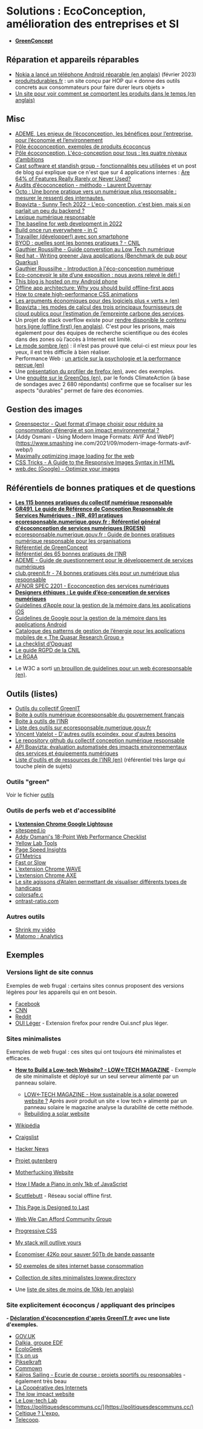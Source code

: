 # Solutions : EcoConception, amélioration des entreprises et SI

- **[GreenConcept](http://www.greenconcept-innovation.fr/wp-content/uploads/2020/02/greenconcept_21022020.pdf)**

## Réparation et appareils réparables 

- [Nokia a lancé un téléphone Android réparable (en anglais)](https://www.theguardian.com/technology/2023/feb/25/nokia-launches-diy-repairable-budget-android-phone) (février 2023)
- [produitsdurables.fr](https://www.produitsdurables.fr/) : un site conçu par HOP qui « donne des outils concrets aux consommateurs pour faire durer leurs objets »
- [Un site pour voir comment se comportent les produits dans le temps (en anglais)](https://www.looria.com/reviews)


## Misc

- [ADEME, Les enjeux de l’écoconception, les bénéfices pour l’entreprise, pour l’économie et l’environnement](https://www.ademe.fr/entreprises-monde-agricole/organiser-demarche-environnementale/dossier/ecoconcevoir-produits/enjeux-lecoconception-benefices-lentreprise-leconomie-lenvironnement)
- [Pôle écoconception, exemples de produits écoconçus](https://www.eco-conception.fr/static/exemple-de-produit-eco-concu.html)
- [Pôle écoconception, L'éco-conception pour tous : les quatre niveaux d’ambitions](https://www.eco-conception.fr/static/leco-conception-pour-tous.html)
- [Cast software et standish group - fonctionnalités peu utilisées](https://www.standishgroup.com/sample_research_files/Exceeding%20Value_Layout.pdf) et un post de blog qui explique que ce n'est que sur 4 applications internes : [Are 64% of Features Really Rarely or Never Used?](https://www.mountaingoatsoftware.com/blog/are-64-of-features-really-rarely-or-never-used/comments)
- [Audits d’écoconception - méthodo - Laurent Duvernay](https://ldevernay.github.io/green/2020/05/19/methodo.html)
- [Octo :  Une bonne pratique vers un numérique plus responsable : mesurer le ressenti des internautes.](https://blog.octo.com/une-bonne-pratique-vers-un-numerique-plus-responsable-mesurer-le-ressenti-des-internautes/)
- [Boavizta - Sunny Tech 2022 - L'eco-conception, c'est bien, mais si on parlait un peu du backend ? ](https://www.youtube.com/watch?v=k39JWYVx_cI)
- [Lexique numérique responsable](https://club.greenit.fr/doc/2018-05-ClubGreenIT-lexique-numerique_responsable-v1.8.3.pdf)
- [The baseline for web development in 2022](https://engineering.linecorp.com/en/blog/the-baseline-for-web-development-in-2022/)
- [Build once run everywhere - in C](https://justine.lol/cosmopolitan/index.html)
- [Travailler (développer!) avec son smartphone](https://medium.com/@l4em/il-y-a-un-ordinateur-dans-votre-poche-4fcc0146ff11)
- [BYOD : quelles sont les bonnes pratiques ? - CNIL](https://www.cnil.fr/fr/byod-quelles-sont-les-bonnes-pratiques)
- [Gauthier Roussilhe - Guide converstion au Low Tech numérique](http://gauthierroussilhe.com/fr/posts/convert-low-tech)
- [Red hat - Writing greener Java applications (Benchmark de pub pour Quarkus)](https://www.redhat.com/rhdc/managed-files/mi-greener-java-applications-detail-f32147pr-202211-en.pdf)
- [Gauthier Roussilhe - Introduction à l'éco-conception numérique](https://gauthierroussilhe.com/book/ademe/INTROECNUM.html)
- [Eco-concevoir le site d’une exposition : nous avons relevé le défi !](https://www.greenit.fr/2023/01/10/eco-concevoir-le-site-dune-exposition-nous-avons-releve-le-defi/)
- [This blog is hosted on my Android phone](https://androidblog.a.pinggy.io/)
- [Offline app architecture: Why you should build offline-first apps](https://www.techaheadcorp.com/blog/offline-app-architecture/)
- [How to create high-performance CSS animations](https://web.dev/animations-guide/)
- [Les arguments économiques pour des logiciels plus « verts » (en)](https://stateof.greensoftware.foundation/insights/green-software-business-case/)
- [Boavizta : les modes de calcul des trois principaux fournisseurs de cloud publics pour l’estimation de l’empreinte carbone des services](https://boavizta.org/blog/calculettes-carbone-clouds-providers).
- Un projet de stack overflow existe pour [rendre disponible le contenu hors ligne (offline first) (en anglais)](https://stackoverflow.blog/2022/10/20/introducing-the-overflow-offline-project/). C'est pour les prisons, mais également pour des équipes de recherche scientifique ou des écoles dans des zones où l’accès à Internet est limité.
- [Le mode sombre (en)](https://www.nngroup.com/articles/dark-mode-users-issues/) : il n’est pas prouvé que celui-ci est mieux pour les yeux, il est très difficile à bien réaliser.
- Performance Web : [un article sur la psychologie et la performance perçue (en)](https://www.speedcurve.com/blog/psychology-site-speed/)
- Une [présentation du profiler de firefox (en)](https://fosdem.org/2024/schedule/event/fosdem-2024-2716-firefox-power-profiling-a-powerful-visualization-of-web-sustainability/), avec des exemples.
- Une [enquête sur le GreenOps (en)](https://climateaction.tech/blog/sustainability-kpi-greenops-survey-results/), par le fonds ClimateAction (à base de sondages avec 2 680 répondants) confirme que se focaliser sur les aspects "durables" permet de faire des économies.


## Gestion des images

- [Greenspector - Quel format d’image choisir pour réduire sa consommation d’énergie et son impact environnemental ?](https://greenspector.com/fr/quel-format-dimage-choisir-pour-reduire-sa-consommation-denergie-et-son-impact-environnemental/)
- [Addy Osmani - Using Modern Image Formats: AVIF And WebP](https://www.smashing
ine.com/2021/09/modern-image-formats-avif-webp/)
- [Maximally optimizing image loading for the web](https://www.industrialempathy.com/posts/image-optimizations/)
- [CSS Tricks - A Guide to the Responsive Images Syntax in HTML](https://css-tricks.com/a-guide-to-the-responsive-images-syntax-in-html/)
- [web.dec (Google) - Optimize your images](https://web.dev/fast/#optimize-your-images)


## Référentiels de bonnes pratiques et de questions

- **[Les 115 bonnes pratiques du collectif numérique responsable](https://collectif.greenit.fr/ecoconception-web/)**
- **[GR491, Le guide de Référence de Conception Responsable de Services Numériques - INR, 491 pratiques](https://gr491.isit-europe.org)**
- **[ecoresponsable.numerique.gouv.fr : Référentiel général d'écoconception de services numériques (RGESN)](https://ecoresponsable.numerique.gouv.fr/publications/referentiel-general-ecoconception/)**
- [ecoresponsable.numerique.gouv.fr : Guide de bonnes pratiques numérique responsable pour les organisations](https://ecoresponsable.numerique.gouv.fr/publications/bonnes-pratiques/)
- [Référentiel de GreenConcept](http://www.greenconcept-innovation.fr/wp-content/uploads/2020/02/greenconcept_21022020.pdf)
- [Référentiel des 65 bonnes pratiques de l’INR](https://institutnr.org/wp-content/uploads/2020/06/2020-v3-65-bonnes-pratiques-greenit.pdf)
- [ADEME - Guide de questionnement pour le développement de services numériques](https://librairie.ademe.fr/dechets-economie-circulaire/4739-guide-de-questionnement-pour-le-developpement-de-services-numeriques.html)
- [club.greenit.fr - 74 bonnes pratiques clés pour un numérique plus responsable](https://club.greenit.fr/doc/2022-06-GREENIT-Referentiel_maturite-v3.pdf)
- [AFNOR SPEC 2201 - Ecoconception des services numériques](https://www.boutique.afnor.org/fr-fr/norme/afnor-spec-2201/ecoconception-des-services-numeriques/fa203506/323315)
- **[Designers éthiques : Le guide d’éco-conception de services numériques](https://eco-conception.designersethiques.org/guide/)**
- [Guidelines d’Apple pour la gestion de la mémoire dans les applications iOS](https://developer.apple.com/library/archive/documentation/Performance/Conceptual/EnergyGuide-iOS/index.html)
- [Guidelines de Google pour la gestion de la mémoire dans les applications Android](https://developer.android.com/training/connectivity)
- [Catalogue des patterns de gestion de l’énergie pour les applications mobiles de « The Quasar Research Group »](https://tqrg.github.io/energy-patterns/#/)
- [La checklist d’Opquast](https://checklists.opquast.com/fr/assurance-qualite-web/)
- [Le guide RGPD de la CNIL](https://lincnil.github.io/Guide-RGPD-du-developpeur/)
- [Le RGAA](https://www.numerique.gouv.fr/publications/rgaa-accessibilite/)
* Le W3C a sorti [un brouillon de guidelines pour un web écoresponsable (en)](https://w3c.github.io/sustyweb/glance.html#abstract).

## Outils (listes)

- [Outils du collectif GreenIT](https://collectif.greenit.fr/outils.html)
- [Boite à outils numérique écoresponsable du gouvernement français](https://ecoresponsable.numerique.gouv.fr/publications/boite-outils/)
- [Boite à outils de l’INR](https://institutnr.org/outils-ecoconception-accessibilite)
- [Liste des outils sur ecoresponsable.numerique.gouv.fr](https://ecoresponsable.numerique.gouv.fr/publications/boite-outils/)
- [Vincent Vatelot - D'autres outils ecoindex, pour d'autres besoins](https://www.linkedin.com/pulse/dautres-outils-ecoindex-pour-besoins-vincent-vatelot/?originalSubdomain=fr)
- [Le repository github du collectif conception numérique responsable](https://github.com/orgs/cnumr/repositories?type=all)
- [API Boavizta: évaluation automatisée des impacts environnementaux des services et équipements numériques](https://boavizta.org/blog/boavizta-api-automated-evaluation-of-ict-impacts-on-the-environment)
- [Liste d'outils et de ressources de l'INR (en)](https://sustainableit-tools.isit-europe.org/) (référentiel très large qui touche plein de sujets)

### Outils "green"

Voir le fichier [outils](./outils.md)

### Outils de perfs web et d'accessiblité
- **[L’extension Chrome Google Lightouse](https://developers.google.com/web/tools/lighthouse/)**
- [sitespeed.io](https://www.sitespeed.io/)
- [Addy Osmani's 18-Point Web Performance Checklist ](https://dev.to/ben/addy-osmanis-18-point-web-performance-checklist-2e1)
- [Yellow Lab Tools](https://yellowlab.tools/)
- [Page Speed Insights](https://pagespeed.web.dev/)
- [GTMetrics](https://gtmetrix.com/)
- [Fast or Slow](https://www.fastorslow.com/)
- [L’extension Chrome WAVE](https://chrome.google.com/webstore/detail/wave-evaluation-tool/jbbplnpkjmmeebjpijfedlgcdilocofh)
- [L’extension Chrome AXE](https://chrome.google.com/webstore/detail/axe-devtools-web-accessib/lhdoppojpmngadmnindnejefpokejbdd)
- [Le site agissons d’Atalen permettant de visualiser différents types de handicaps](https://www.atalan.fr/agissons/fr/index.html)
- [colorsafe.c](http://colorsafe.co/)
- [ontrast-ratio.com](https://contrast-ratio.com/)

### Autres outils

- [Shrink my vidéo](https://shrink-my-video.herokuapp.com/shrink-my-video/)
- [Matomo : Analytics](https://fr.matomo.org/)

## Exemples

### Versions light de site connus

Exemples de web frugal : certains sites connus proposent des versions légères pour les appareils qui en ont besoin.

- [Facebook](https://mbasic.facebook.com/)
- [CNN](http://lite.cnn.com/en)
- [Reddit](https://old.reddit.com/)
- [OUI Léger](https://addons.mozilla.org/fr/firefox/addon/oui-light/) - Extension firefox pour rendre Oui.sncf plus léger.

### Sites minimalistes

Exemples de web frugal : ces sites qui ont toujours été minimalistes et efficaces.

- **[How to Build a Low-tech Website? - LOW←TECH MAGAZINE](https://solar.lowtechmagazine.com/2018/09/how-to-build-a-lowtech-website/)** - Exemple de site minimaliste et déployé sur un seul serveur alimenté par un panneau solaire.
  - [LOW←TECH MAGAZINE - How sustainable is a solar powered website ?](https://solar.lowtechmagazine.com/2020/01/how-sustainable-is-a-solar-powered-website.html) Après avoir produit un site « low tech » alimenté par un panneau solaire le magazine analyse la durabilité de cette méthode.
  - [Rebuilding a solar website](https://solar.lowtechmagazine.com/2023/06/rebuilding-a-solar-powered-website/)
- [Wikipédia](https://fr.wikipedia.org/wiki/Wikip%C3%A9dia:Accueil_principal)
- [Craigslist](https://paris.craigslist.org/)
- [Hacker News](https://news.ycombinator.com/)
- [Projet gutenberg](https://www.gutenberg.org)
- [Motherfucking Website](https://motherfuckingwebsite.com/)
- [How I Made a Piano in only 1kb of JavaScript](https://frankforce.com/?p=7617)
- [Scuttlebutt](https://scuttlebutt.nz/) - Réseau social offline first.

- [This Page is Designed to Last](https://jeffhuang.com/designed_to_last/)
- [Web We Can Afford Community Group](https://www.w3.org/community/wwca/)
- [Progressive CSS](https://ichimnetz.com/)
- [My stack will outlive yours](https://blog.steren.fr/2020/my-stack-will-outlive-yours/)
- [Économiser 42Ko pour sauver 50Tb de bande passante](https://welovedevs.com/fr/articles/rex-crispchat-economiser-42ko-pour-sauver-50tb-de-bande-passante/)
- [50 exemples de sites internet basse consommation ](https://www.linkedin.com/pulse/48-exemples-de-sites-internet-basse-consommation-c%C3%A9dric-liardet/)
- [Collection de sites minimalistes lowww.directory](https://www.lowww.directory/)
- Une [liste de sites de moins de 10kb (en anglais)](https://10kbclub.com/)

### Site explicitement écoconçus / appliquant des principes

**- [Déclaration d'écoconception d'après GreenIT.fr](https://declaration.greenit.fr/) avec une liste d'exemples.** 

- [GOV.UK](https://www.gov.uk/)
- [Dalkia, groupe EDF](https://www.dalkia.fr)
- [EcoloGeek](https://www.ecologeek.fr/)
- [It's on us](https://www.itsonus.fr/)
- [Pikselkraft](https://www.pikselkraft.com/)
- [Commown](https://commown.coop/)
- [Kaïros Sailing - Ecurie de course : projets sportifs ou responsables](https://www.kairos-jourdain.com/fr/sailing) - également très beau
- [La Coopérative des Internets](https://www.lacooperativedesinternets.fr/)
- [The low impact website](https://lowimpact.organicbasics.com/eur)
- [Le Low-tech Lab](https://lowtechlab.org/fr)
- [https://politiquesdescommuns.cc/](https://politiquesdescommuns.cc/)
- [Celtique ? L'expo.](https://www.exposition-celtique.bzh/)
- [Telecoop](https://telecoop.fr/blog/ecoconception-de-notre-site-web).

